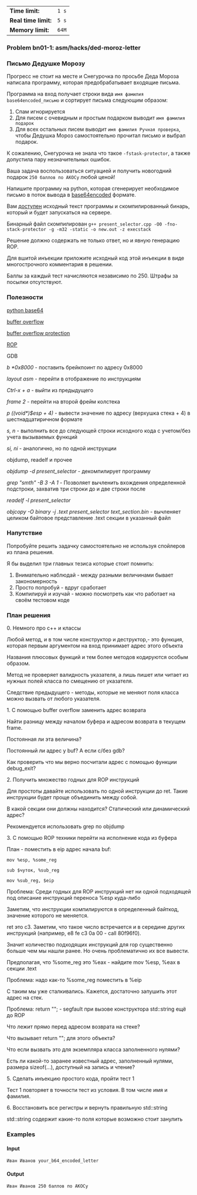 |                      |       |
|----------------------|-------|
| **Time limit:**      | `1 s` |
| **Real time limit:** | `5 s` |
| **Memory limit:**    | `64M` |


### Problem bn01-1: asm/hacks/ded-moroz-letter

### Письмо Дедушке Морозу

Прогресс не стоит на месте и Снегурочка по просьбе Деда Мороза написала программу, которая
предобрабатывает входящие письма.

Программа на вход получает строки вида `имя фамилия base64encoded_письмо` и сортирует письма
следующим образом:

1. Спам игнорируется
2. Для писем с очевидным и простым подарком выводит `имя фамилия подарок`
3. Для всех остальных писем выводит `имя фамилия Ручная проверка`, чтобы Дедушка Мороз самостоятельно прочитал письмо и выбрал подарок.

К сожалению, Снегурочка не знала что такое `-fstask-protector`, а также допустила пару
незначительных ошибок.

Ваша задача воспользоваться ситуацией и получить новогодний подарок `250 баллов по АКОСу` любой
ценой!

Напишите программу на python, которая сгенерирует необходимое письмо в поток вывода в
[base64encoded](https://en.wikipedia.org/wiki/Base64) формате.

Вам [доступен](https://disk.yandex.ru/d/84YBT_D8q9Uqxw) исходный текст программы и скомпилированный
бинарь, который и будет запускаться на сервере.

Бинарный файл скомпилирован `g++ present_selector.cpp -O0 -fno-stack-protector -g -m32 -static -o
new.out -z execstack`

Решение должно содержать не только ответ, но и явную генерацию ROP.

Для вшитой инъекции приложите исходный код этой инъекции в виде многострочного комментария в
решении.

Баллы за каждый тест начисляются независимо по 250. Штрафы за посылки отсутствуют.

### Полезности

[python base64](https://docs.python.org/3/library/base64.html#base64.b64encode)

[buffer overflow](https://en.wikipedia.org/wiki/Buffer_overflow)

[buffer overflow protection](https://en.wikipedia.org/wiki/Buffer_overflow_protection)

[ROP](https://en.wikipedia.org/wiki/Return-oriented_programming)

GDB

_b *0x8000_ \- поставить брейкпоинт по адресу 0x8000

_layout asm_ \- перейти в отображение по инструкциям

_Ctrl-x + a_ \- выйти из предыдущего

_frame 2_ \- перейти на второй фрейм колстека

_p *((void**)$esp + 4)_ \- вывести значение по адресу (верхушка стека + 4) в шестнадцатиричном
формате

_s, n_ \- выполнить все до следующей строки исходного кода с учетом/без учета вызываемых функций

_si, ni_ \- аналогично, но по одной инструкции

objdump, readelf и прочее

_objdump -d present_selector_ \- декомпилирует программу

_grep "smth" -B 3 -A 1_ \- Позволяет вычленить вхождения определенной подстроки, захватив три строки
до и две строки после

_readelf -l present_selector_

_objcopy -O binary -j .text present_selector text_section.bin_ \- вычленяет целиком байтовое
представление .text секции в указанный файл

### Напутствие

Попробуйте решить задачку самостоятельно не используя спойлеров из плана решения.

Я бы выделил три главных тезиса которые стоит помнить:

1. Внимательно наблюдай - между разными величинами бывает закономерность
2. Просто попробуй - вдруг сработает
3. Компилируй и изучай - можно посмотреть как что работает на своём тестовом коде

### План решения

0\. Немного про c++ и классы

Любой метод, и в том числе конструктор и деструктор,- это функция, которая первым аргументом на вход
принимает адрес этого объекта

Названия плюсовых функций и тем более методов кодируются особым образом.

Метод не проверяет валидность указателя, а лишь пишет или читает из нужных полей класса по смещению
от указателя.

Следствие предыдущего - методы, которые не меняют поля класса можно вызвать от любого указателя.

1\. С помощью buffer overflow заменить адрес возврата

Найти разницу между началом буфера и адресом возврата в текущем frame.

Постоянная ли эта величина?

Постоянный ли адрес у buf? А если с/без gdb?

Как проверить что мы верно посчитали адрес с помощью функции debug_exit?

2\. Получить множество годных для ROP инструкций

Для простоты давайте использовать по одной инструкции до ret. Такие инструкции будет проще
объединить между собой.

В какой секции они должны находится? Статический или динамический адрес?

Рекомендуется использовать grep по objdump

3\. С помощью ROP техники перейти на исполнение кода из буфера

План - поместить в eip адрес начала buf:

    
    
    mov %esp, %some_reg
    
    sub $чуток, %sub_reg
    
    mov %sub_reg, $eip

Проблема: Среди годных для ROP инструкций нет ни одной подходящей под описание инструкций переноса
%esp куда-либо

Заметим, что инструкции компилируются в определенный байткод, значение которого не меняется.

ret это c3. Заметим, что такое число встречается и в середине других инструкций (например, e8 fe c3
0a 00 - call 80f96f0).

Значит количество подходящих инструкций для rop существенно больше чем мы нашли ранее. Но очень
проблематично их все вывести.

Предполагая, что %some_reg это %eax - найдите mov %esp, %eax в секции .text

Проблема: надо как-то %some_reg поместить в %eip

С таким мы уже сталкивались. Кажется, достаточно запушить этот адрес на стек.

Проблема: return ""; - segfault при вызове конструктора std::string ещё до ROP

Что лежит прямо перед адресом возврата на стеке?

Что вызывает return ""; для этого объекта?

Что если вызвать это для экземпляра класса заполненного нулями?

Есть ли какой-то заранее известный адрес, заполненный нулями, размера sizeof(...), доступный на
запись и чтение?

5\. Сделать инъекцию простого кода, пройти тест 1

Тест 1 повторяет в точности тест из условия. В том числе имя и фамилия.

6\. Восстановить все регистры и вернуть правильную std::string

std::string содержит какие-то поля которые возможно стоит занулить

### Examples

#### Input

    
    
    Иван Иванов your_b64_encoded_letter

#### Output

    
    
    Иван Иванов 250 баллов по АКОСу

